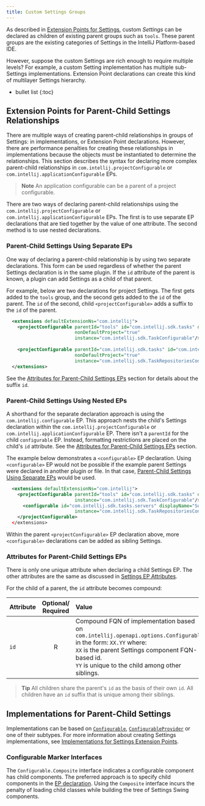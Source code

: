 ```yaml
---
title: Custom Settings Groups
---
```


<!-- Copyright 2000-2020 JetBrains s.r.o. and other contributors. Use of this source code is governed by the Apache 2.0 license that can be found in the LICENSE file. -->

As described in [Extension Points for Settings](settings_guide.md#extension-points-for-settings), custom _Settings_ can be declared as children of existing parent groups such as `tools`.
These parent groups are the existing categories of Settings in the IntelliJ Platform-based IDE.

However, suppose the custom Settings are rich enough to require multiple levels? 
For example, a custom Setting implementation has multiple sub-Settings implementations.
Extension Point declarations can create this kind of multilayer Settings hierarchy.
 
* bullet list
{:toc}

## Extension Points for Parent-Child Settings Relationships
There are multiple ways of creating parent-child relationships in groups of Settings: in implementations, or Extension Point declarations. 
However, there are performance penalties for creating these relationships in implementations because the objects must be instantiated to determine the relationships. 
This section describes the syntax for declaring more complex parent-child relationships in `com.intellij.projectConfigurable` or `com.intellij.applicationConfigurable` EPs. 

> **Note** An application configurable can be a parent of a project configurable. 

There are two ways of declaring parent-child relationships using the `com.intellij.projectConfigurable` or `com.intellij.applicationConfigurable` EPs. 
The first is to use separate EP declarations that are tied together by the value of one attribute. 
The second method is to use nested declarations. 

### Parent-Child Settings Using Separate EPs
One way of declaring a parent-child relationship is by using two separate declarations.
This form can be used regardless of whether the parent Settings declaration is in the same plugin.
If the `id` attribute of the parent is known, a plugin can add Settings as a child of that parent.

For example, below are two declarations for project Settings.
The first gets added to the `tools` group, and the second gets added to the `id` of the parent.
The `id` of the second, child `<projectConfigurable>` adds a suffix to the `id` of the parent.
 
```xml
  <extensions defaultExtensionNs="com.intellij">
    <projectConfigurable parentId="tools" id="com.intellij.sdk.tasks" displayName="Tasks" 
                         nonDefaultProject="true"
                         instance="com.intellij.sdk.TaskConfigurable"/>
    
    <projectConfigurable parentId="com.intellij.sdk.tasks" id="com.intellij.sdk.tasks.servers" displayName="Servers" 
                         nonDefaultProject="true"
                         instance="com.intellij.sdk.TaskRepositoriesConfigurable"/>
  </extensions>
```

See the [Attributes for Parent-Child Settings EPs](#attributes-for-parent-child-settings-eps) section for details about the suffix `id`.

### Parent-Child Settings Using Nested EPs
A shorthand for the separate declaration approach is using the `com.intellij.configurable` EP.
This approach nests the child's Settings declaration within the `com.intellij.projectConfigurable` or `com.intellij.applicationConfigurable` EP. 
There isn't a `parentId` for the child `configurable` EP.
Instead, formatting restrictions are placed on the child's `id` attribute.
See the [Attributes for Parent-Child Settings EPs](#attributes-for-parent-child-settings-eps) section.

The example below demonstrates a `<configurable>` EP declaration.
Using `<configurable>` EP would not be possible if the example parent Settings were declared in another plugin or file.
In that case, [Parent-Child Settings Using Separate EPs](#parent-child-settings-using-separate-eps) would be used. 

```xml
  <extensions defaultExtensionNs="com.intellij">
    <projectConfigurable parentId="tools" id="com.intellij.sdk.tasks" displayName="Tasks" nonDefaultProject="true"
                         instance="com.intellij.sdk.TaskConfigurable"/>
      <configurable id="com.intellij.sdk.tasks.servers" displayName="Servers" nonDefaultProject="true"
                         instance="com.intellij.sdk.TaskRepositoriesConfigurable"/>
    </projectConfigurable>
  </extensions>
```

Within the parent `<projectConfigurable>` EP declaration above, more `<configurable>` declarations can be added as sibling Settings. 

### Attributes for Parent-Child Settings EPs
There is only one unique attribute when declaring a child Settings EP.
The other attributes are the same as discussed in [Settings EP Attributes](settings_guide.md#settings-ep-attributes).

For the child of a parent, the `id` attribute becomes compound:

| Attribute | Optional/<br>Required | Value |
|:---   |  :---:  |:---  |
| `id` | R | Compound FQN of implementation based on `com.intellij.openapi.options.Configurable` in the form: `XX.YY` where:<br>`XX` is the parent Settings component FQN-based id.<br>`YY` is unique to the child among other siblings.  |

> **Tip** All children share the parent's `id` as the basis of their own `id`. All children have an `id` suffix that is unique among their siblings.

## Implementations for Parent-Child Settings
Implementations can be based on [`Configurable`](upsource:///platform/platform-api/src/com/intellij/openapi/options/Configurable.java), [`ConfigurableProvider`](upsource:///platform/platform-api/src/com/intellij/openapi/options/ConfigurableProvider.java) or one of their subtypes. 
For more information about creating Settings implementations, see [Implementations for Settings Extension Points](settings_guide.md#implementations-for-settings-extension-points). 

### Configurable Marker Interfaces
The `Configurable.Composite` interface indicates a configurable component has child components.
The preferred approach is to specify child components in the [EP declaration](#extension-points-for-parent-child-settings-relationships).
Using the `Composite` interface incurs the penalty of loading child classes while building the tree of Settings Swing components. 

